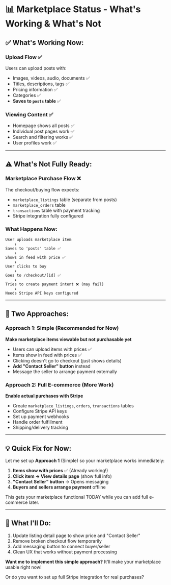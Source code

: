 # 📊 Marketplace Status - What's Working & What's Not

## ✅ What's Working Now:

### **Upload Flow** ✅
Users can upload posts with:
- Images, videos, audio, documents ✅
- Titles, descriptions, tags ✅
- Pricing information ✅
- Categories ✅
- **Saves to `posts` table** ✅

### **Viewing Content** ✅
- Homepage shows all posts ✅
- Individual post pages work ✅
- Search and filtering works ✅
- User profiles work ✅

---

## ⚠️ What's Not Fully Ready:

### **Marketplace Purchase Flow** ❌
The checkout/buying flow expects:
- `marketplace_listings` table (separate from posts)
- `marketplace_orders` table
- `transactions` table with payment tracking
- Stripe integration fully configured

### **What Happens Now:**
```
User uploads marketplace item
    ↓
Saves to 'posts' table ✅
    ↓
Shows in feed with price ✅
    ↓
User clicks to buy
    ↓
Goes to /checkout/[id] ✅
    ↓
Tries to create payment intent ❌ (may fail)
    ↓
Needs Stripe API keys configured
```

---

## 🎯 Two Approaches:

### **Approach 1: Simple (Recommended for Now)**
**Make marketplace items viewable but not purchasable yet**
- Users can upload items with prices ✅
- Items show in feed with prices ✅
- Clicking doesn't go to checkout (just shows details)
- **Add "Contact Seller" button** instead
- Message the seller to arrange payment externally

### **Approach 2: Full E-commerce (More Work)**
**Enable actual purchases with Stripe**
- Create `marketplace_listings`, `orders`, `transactions` tables
- Configure Stripe API keys
- Set up payment webhooks
- Handle order fulfillment
- Shipping/delivery tracking

---

## 💡 Quick Fix for Now:

Let me set up **Approach 1** (Simple) so your marketplace works immediately:

1. **Items show with prices** ✅ (Already working!)
2. **Click item → View details page** (show full info)
3. **"Contact Seller" button** → Opens messaging
4. **Buyers and sellers arrange payment** offline

This gets your marketplace functional TODAY while you can add full e-commerce later.

---

## 🔧 What I'll Do:

1. Update listing detail page to show price and "Contact Seller"
2. Remove broken checkout flow temporarily
3. Add messaging button to connect buyer/seller
4. Clean UX that works without payment processing

**Want me to implement this simple approach?** It'll make your marketplace usable right now!

Or do you want to set up full Stripe integration for real purchases?


